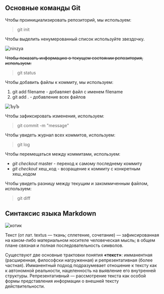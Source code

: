 ## Основные команды Git  



Чтобы проинициализировать репозиторий, мы используем:

> git init

Чтобы выделить ненумерованный список используйте звездочку.


![ninzya](../Test_Git1/img/Y1tRaLP0W1R3zzVj3M0ZCsQDxYQxHhj_C4S0XCnTjo2mnrBrr-67cZw5BR3PEcx1FrV97mtV.jpg)


~~Чтобы показать информацию о текущем состоянии репозитория, используем:~~
>git status

Чтобы добавить файлы к коммиту, мы используем:  
1.  git add filename - добавляет файл с именем filename 
2.  git add . - добавление всех файлов

![ЪуЪ](../Test_Git1/img/MemesAndPoops_stickers_038.webp)

Чтобы зафиксировать изменения, используем:
  
> git commit -m "message"


Чтобы увидеть журнал всех коммитов,
используем:  
> git log

Чтобы перемещаться между коммитами,
используем:
*  *git checkout* master - переход к самому последнему коммиту
*  *git checkout* хеш_код - возращение к коммиту с конкретным хеш_кодом


Чтобы увидеть разницу между текущим и
закоммиченным файлом, используем:
> git diff

## Синтаксис языка Markdown




![котик](../Test_Git1/img/1371_original.jpg)

Текст (от лат. textus — ткань; сплетение, сочетание) — зафиксированная на каком-либо материальном носителе человеческая мысль; в общем плане связная и полная последовательность символов.

Существуют две основные трактовки понятия **«текст»**: имманентная (расширенная, философски нагруженная) и репрезентативная (более частная). Имманентный подход подразумевает отношение к тексту как к автономной реальности, нацеленность на выявление его внутренней структуры. Репрезентативный — рассмотрение текста как особой формы представления информации о внешней тексту действительности.